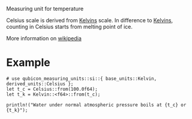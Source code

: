 Measuring unit for temperature

Celsius scale is derived from [Kelvins](crate::si::base_units::Kelvin) scale.
In difference to [Kelvins](crate::si::base_units::Kelvin), counting in Celsius starts from melting point of ice.

More information on [wikipedia](https://en.wikipedia.org/wiki/Celsius)

# Example
```
# use qubicon_measuring_units::si::{ base_units::Kelvin, derived_units::Celsius };
let t_c = Celsius::from(100.0f64);
let t_k = Kelvin::<f64>::from(t_c);

println!("Water under normal atmospheric pressure boils at {t_c} or {t_k}");
```